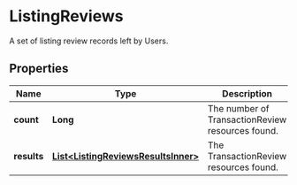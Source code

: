

# ListingReviews

A set of listing review records left by Users.

## Properties

| Name | Type | Description | Notes |
|------------ | ------------- | ------------- | -------------|
|**count** | **Long** | The number of TransactionReview resources found. |  [optional] |
|**results** | [**List&lt;ListingReviewsResultsInner&gt;**](ListingReviewsResultsInner.md) | The TransactionReview resources found. |  [optional] |



